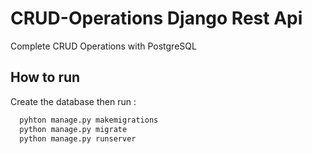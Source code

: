 
# CRUD-Operations Django Rest Api 

Complete  CRUD Operations with PostgreSQL

## How to run

Create the database then run :
```bash
  pyhton manage.py makemigrations
  python manage.py migrate
  python manage.py runserver
```


